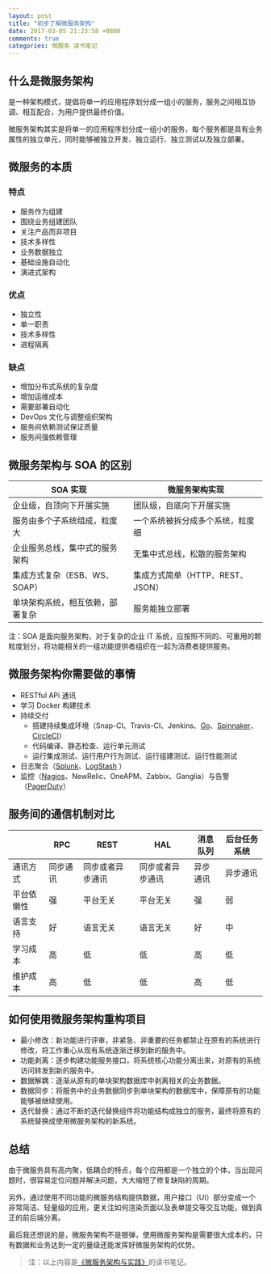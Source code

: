 ```yaml
---
layout: post
title: "初步了解微服务架构"
date: 2017-03-05 21:23:58 +0800
comments: true
categories: 微服务 读书笔记
---
```


## 什么是微服务架构

是一种架构模式，提倡将单一的应用程序划分成一组小的服务，服务之间相互协调、相互配合，为用户提供最终价值。

微服务架构其实是将单一的应用程序划分成一组小的服务，每个服务都是具有业务属性的独立单元，同时能够被独立开发、独立运行、独立测试以及独立部署。

## 微服务的本质

<!--more-->

### 特点

- 服务作为组建
- 围绕业务组建团队
- 关注产品而非项目
- 技术多样性
- 业务数据独立
- 基础设施自动化
- 演进式架构

### 优点

- 独立性
- 单一职责
- 技术多样性
- 进程隔离

### 缺点

- 增加分布式系统的复杂度
- 增加运维成本
- 需要部署自动化
- DevOps 文化与调整组织架构
- 服务间依赖测试保证质量
- 服务间强依赖管理

## 微服务架构与 SOA 的区别

| SOA 实现              | 微服务架构实现                |
| ------------------- | ---------------------- |
| 企业级，自顶向下开展实施        | 团队级，自底向下开展实施           |
| 服务由多个子系统组成，粒度大      | 一个系统被拆分成多个系统，粒度细       |
| 企业服务总线，集中式的服务架构     | 无集中式总线，松散的服务架构         |
| 集成方式复杂（ESB、WS、SOAP） | 集成方式简单（HTTP、REST、JSON） |
| 单块架构系统，相互依赖，部署复杂    | 服务能独立部署                |

注：SOA 是面向服务架构，对于复杂的企业 IT 系统，应按照不同的、可重用的颗粒度划分，将功能相关的一组功能提供者组织在一起为消费者提供服务。

## 微服务架构你需要做的事情

- RESTful APi 通讯
- 学习 Docker 构建技术
- 持续交付
  - 搭建持续集成环境（Snap-CI、Travis-CI、Jenkins、[Go](https://www.gocd.io/)、[Spinnaker](http://www.spinnaker.io/)、[CircleCI](https://circleci.com/)）
  - 代码编译、静态检查、运行单元测试
  - 运行集成测试、运行用户行为测试、运行组建测试、运行性能测试
- 日志聚合（[Splunk](https://www.splunk.com/)、[LogStash](https://www.elastic.co/products/logstash) ）
- 监控（[Nagios](https://www.nagios.org/)、NewRelic、OneAPM、Zabbix、Ganglia）与告警（[PagerDuty](https://www.pagerduty.com/)）



## 服务间的通信机制对比

|       | RPC  | REST     | HAL      | 消息队列 | 后台任务系统 |
| ----- | ---- | -------- | -------- | ---- | ------ |
| 通讯方式  | 同步通讯 | 同步或者异步通讯 | 同步或者异步通讯 | 异步通讯 | 异步通讯   |
| 平台依懒性 | 强    | 平台无关     | 平台无关     | 强    | 弱      |
| 语言支持  | 好    | 语言无关     | 语言无关     | 好    | 中      |
| 学习成本  | 高    | 低        | 低        | 高    | 低      |
| 维护成本  | 高    | 低        | 低        | 高    | 低      |

## 如何使用微服务架构重构项目

- 最小修改：新功能进行评审，非紧急、非重要的任务都禁止在原有的系统进行修改，将工作重心从现有系统逐渐迁移到新的服务中。
- 功能剥离：逐步构建功能服务接口，将系统核心功能分离出来，对原有的系统访问转发到新的服务中。
- 数据解耦：逐渐从原有的单块架构数据库中剥离相关的业务数据。
- 数据同步：将服务中的业务数据同步到单块架构的数据库中，保障原有的功能能够被继续使用。
- 迭代替换：通过不断的迭代替换组件将功能结构成独立的服务，最终将原有的系统替换成使用微服务架构的新系统。

## 总结

由于微服务具有高内聚，低耦合的特点，每个应用都是一个独立的个体，当出现问题时，很容易定位问题并解决问题，大大缩短了修复缺陷的周期。

另外，通过使用不同功能的微服务结构提供数据，用户接口（UI）部分变成一个非常简洁、轻量级的应用，更关注如何渲染页面以及表单提交等交互功能，做到真正的前后端分离。

最后我还想说的是，微服务架构不是银弹，使用微服务架构是需要很大成本的，只有数据和业务达到一定的量级还能发挥好微服务架构的优势。

> 注：以上内容是[《微服务架构与实践》](https://www.amazon.cn/dp/B018SRCFI6?tag=forecho0c-23)的读书笔记。


